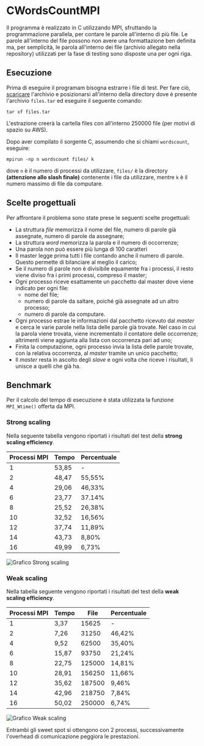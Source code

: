 # CWordsCountMPI
Il programma è realizzato in C utilizzando MPI, sfruttando la programmazione parallela, per contare le parole all'interno di più file. Le parole all'interno del file possono non avere una formattazione ben definita ma, per semplicità, le parola all'interno dei file (archivio allegato nella repository) utilizzati per la fase di testing sono disposte una per ogni riga.

## Esecuzione
Prima di eseguire il programam bisogna estrarre i file di test. Per fare ciò, <a href="https://mega.nz/#!tl1xRBoR!DsPNVKdVGzrXm1UPQ9xrSoz_e2obfsO9nAdsfZT9VBY">scaricare</a> l'archivio e posizionarsi all'interno della directory dove è presente l'archivio `files.tar` ed eseguire il seguente comando:

`tar xf files.tar`

L'estrazione creerà la cartella files con all'interno 250000 file (per motivi di spazio su AWS).

Dopo aver compilato il sorgente C, assumendo che si chiami `wordscount`, eseguire:

`mpirun -np n wordscount files/ k`

dove `n` è il numero di processi da utilizzare, `files/` è la directory **(attenzione allo slash finale)** contenente i file da utilizzare, mentre `k` è il numero massimo di file da computare.

## Scelte progettuali
Per affrontare il problema sono state prese le seguenti scelte progettuali:

* La struttura _file_ memorizza il nome del file, numero di parole già assegnate, numero di parole da assegnare;
* La struttura _word_ memorizza la parola e il numero di occorrenze;
* Una parola non può essere più lunga di 100 caratteri
* Il master legge prima tutti i file contando anche il numero di parole. Questo permette di bilanciare al meglio il carico;
* Se il numero di parole non è divisibile equamente fra i processi, il resto viene diviso fra i primi processi, compreso il master;
* Ogni processo riceve esattamente un pacchetto dal master dove viene indicato per ogni file:
  - nome del file;
  - numero di parole da saltare, poiché già assegnate ad un altro processo;
  - numero di parole da computare.
* Ogni processo estrae le informazioni dal pacchetto ricevuto dal _master_ e cerca le varie parole nella lista delle parole già trovate. Nel caso in cui la parola viene trovata, viene incrementato il contatore delle occorrenze; altrimenti viene aggiunta alla lista con occorrenza pari ad uno;
* Finita la computazione, ogni processo invia la lista delle parole trovate, con la relativa occorrenza, al _master_ tramite un unico pacchetto;
* Il _master_ resta in ascolto degli _slave_ e ogni volta che riceve i risultati, li unisce a quelli che già ha.

## Benchmark
Per il calcolo del tempo di esecuzione è stata utilizzata la funzione `MPI_Wtime()` offerta da MPI.

### Strong scaling
Nella seguente tabella vengono riportati i risultati del test della **strong scaling efficiency**.

|Processi MPI| Tempo | Percentuale |
|--------|-----------|-------------|
|1		 | 53,85  | - |
|2       | 48,47 	 |	55,55%     |
|4       | 29,06  |	46,33%	   |
|6       | 23,77  |	37.14%	   |
|8       | 25,52 	 |	26,38%	   |
|10      | 32,52 	 |	16,56%	   |
|12      | 37,74 	 |	11,89%	   |
|14      | 43,73 	 |	8,80%	   |
|16      | 49,99	 |	6,73%	   |

![Grafico Strong scaling](https://github.com/DanieleLupo/CWordsCountMPI/blob/master/StrongScaling.PNG?raw=true "Grafico Strong Scaling")

### Weak scaling
Nella tabella seguente vengono riportati i risultati del test della **weak scaling efficiency**.

|Processi MPI| Tempo | File | Percentuale |
|--------|-----------|-------------|-------------|
|1		 | 3,37  | 15625 | - |
|2       | 7,26 |31250 	 |	46,42%     |
|4       | 9,52 | 62500  |	35,40%	   |
|6       | 15,87  | 93750  |	21,24%	   |
|8       | 22,75  | 125000 	 |	14,81%	   |
|10      | 28,91  | 156250 	 |	11,66%	   |
|12      | 35,62  | 187500 	 |	9,46%	   |
|14      | 42,96	 |  218750  |	7,84%	   |
|16      | 50,02  | 250000	 |	6,74%	   |

![Grafico Weak scaling](https://github.com/DanieleLupo/CWordsCountMPI/blob/master/WeakScaling.PNG?raw=true "Grafico Weak Scaling")

Entrambi gli sweet spot si ottengono con 2 processi, successivamente l'overhead di comunicazione peggiora le prestazioni.
